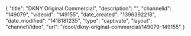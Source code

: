 {
    "title": "DKNY Original Commercial",
    "description": "",
    "channelid": "149079",
    "videoid": "149155",
    "date_created": "1396392218",
    "date_modified": "1418181235",
    "type": "captivate",
    "layout": "channelVideo",
    "url": "\/cool\/dkny-original-commercial\/149079-149155"
}